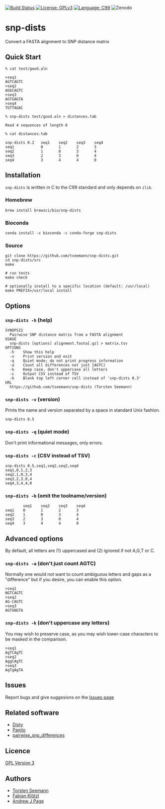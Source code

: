 [![Build Status](https://travis-ci.org/tseemann/snp-dists.svg?branch=master)](https://travis-ci.org/tseemann/snp-dists)
[![License: GPLv3](https://img.shields.io/badge/License-GPL%20v3-blue.svg)](https://www.gnu.org/licenses/gpl-3.0)
[![Language: C99](https://img.shields.io/badge/Language-C99-orangered.svg)](https://en.wikipedia.org/wiki/C99)
![Zenodo](https://zenodo.org/badge/DOI/10.5281/zenodo.1411986.svg)

# snp-dists

Convert a FASTA alignment to SNP distance matrix

## Quick Start

```
% cat test/good.aln

>seq1
AGTCAGTC
>seq2
AGGCAGTC
>seq3
AGTGAGTA
>seq4
TGTTAGAC

% snp-dists test/good.aln > distances.tab

Read 4 sequences of length 8

% cat distances.tab

snp-dists 0.2   seq1    seq2    seq3    seq4
seq1            0       1       2       3
seq2            1       0       3       4
seq3            2       3       0       4
seq4            3       4       4       0
```

## Installation

`snp-dists` is written in C to the C99 standard and only depends on `zlib`.

### Homebrew
```
brew install brewsci/bio/snp-dists
```

### Bioconda
```
conda install -c bioconda -c conda-forge snp-dists
```

### Source

```
git clone https://github.com/tseemann/snp-dists.git
cd snp-dists/src
make

# run tests
make check

# optionally install to a specific location (default: /usr/local)
make PREFIX=/usr/local install
```

## Options

### `snp-dists -h` (help)

```
SYNOPSIS
  Pairwise SNP distance matrix from a FASTA alignment
USAGE
  snp-dists [options] alignment.fasta[.gz] > matrix.tsv
OPTIONS
  -h    Show this help
  -v    Print version and exit
  -q    Quiet mode; do not print progress information
  -a    Count all differences not just [AGTC]
  -k    Keep case, don't uppercase all letters
  -c    Output CSV instead of TSV
  -b    Blank top left corner cell instead of 'snp-dists 0.3'
URL
  https://github.com/tseemann/snp-dists (Torsten Seemann)
```

### `snp-dists -v` (version)

Prints the name and version separated by a space in standard Unix fashion.

```
snp-dists 0.5
```

### `snp-dists -q` (quiet mode)

Don't print informational messages, only errors.

### `snp-dists -c` (CSV instead of TSV)

```
snp-dists 0.5,seq1,seq2,seq3,seq4
seq1,0,1,2,3
seq2,1,0,3,4
seq3,2,3,0,4
seq4,3,4,4,0
```

### `snp-dists -b` (omit the toolname/version)

```
        seq1    seq2    seq3    seq4
seq1    0       1       2       3
seq2    1       0       3       4
seq3    2       3       0       4
seq4    3       4       4       0
```

## Advanced options

By default, all letters are (1) uppercased and (2) ignored if not A,G,T or C.

### `snp-dists -a` (don't just count AGTC)

Normally one would not want to count ambiguous letters and gaps as a "difference"
but if you desire, you can enable this option.

```
>seq1
NGTCAGTC
>seq2
AG-CAGTC
>seq3
AGTGNGTA
```

### `snp-dists -k` (don't uppercase any letters)

You may wish to preserve case, as you may wish lower-case characters
to be masked in the comparison.
```
>seq1
AgTCAgTC
>seq2
AggCAgTC
>seq3
AgTgAgTA
```

## Issues

Report bugs and give suggesions on the
[Issues page](https://github.com/tseemann/snp-dists/issues)

## Related software

* [Disty](https://github.com/c2-d2/disty)
* [Panito](https://github.com/sanger-pathogens/panito)
* [pairwise_snp_differences](https://github.com/MDU-PHL/pairwise_snp_differences/blob/master/pairwise_snp_differences.Rmd)

## Licence

[GPL Version 3](https://raw.githubusercontent.com/tseemann/snp-dists/master/LICENSE)

## Authors

* [Torsten Seemann](https://github.com/tseemann)
* [Fabian Klötzl](https://github.com/kloetzl)
* [Andrew J Page](https://github.com/andrewjpage)
